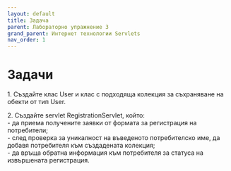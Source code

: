 ```yaml
---
layout: default
title: Задача 
parent: Лабораторно упражнение 3
grand_parent: Интернет технологии Servlets
nav_order: 1
---
```


# Задачи

1\. Създайте клас User и клас с подходяща колекция за съхраняване на обекти от тип User.

2\. Създайте servlet RegistrationServlet, който:\
\-  да приема получените заявки от формата за регистрация на потребители;\
\-  след проверка за уникалност на въведеното потребителско име, да добавя потребителя към създадената колекция;\
\- да връща обратна информация към потребителя за статуса на извършената регистрация.

